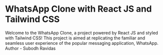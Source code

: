 
# WhatsApp Clone with React JS and Tailwind CSS
Welcome to the WhatsApp Clone, a project powered by React JS and styled with Tailwind CSS! This project is aimed at replicating the familiar and seamless user experience of the popular messaging application, WhatsApp.
Author - Subodh Ravidas
